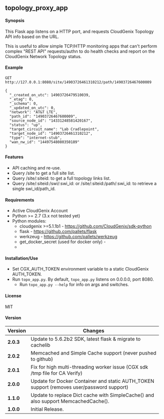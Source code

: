 topology_proxy_app
----------

#### Synopsis
This Flask app listens on a HTTP port, and requests CloudGenix Topology API info based on the URL.

This is useful to allow simple TCP/HTTP monitoring apps that can't perform complex "REST API" requests/authn to do health checks and report on the CloudGenix Network Topology status.


#### Example

```GET http://127.0.0.1:8080/site/14903726461310212/path/14903726467600009```

```
{
  "_created_on_utc": 14903726479510039, 
  "_etag": 0, 
  "_schema": 0, 
  "_updated_on_utc": 0, 
  "network": "AT&T LTE", 
  "path_id": "14903726467600009", 
  "source_node_id": "14331248581420167", 
  "status": "up", 
  "target_circuit_name": "Lab Cradlepoint", 
  "target_node_id": "14903726461310212", 
  "type": "internet-stub", 
  "wan_nw_id": "14497548080350189"
} 
```

#### Features
* API caching and re-use.
* Query /site to get a full site list.
* Query /site/:siteid: to get a full topology links list.
* Query /site/:siteid:/swi/:swi_id: or /site/:siteid:/path/:swi_id: to retrieve a single swi_id/path_id.

#### Requirements
* Active CloudGenix Account
* Python >= 2.7 (3.x not tested yet)
* Python modules:
    * cloudgenix >=5.1.1b1 - <https://github.com/CloudGenix/sdk-python>
    * flask - <https://github.com/pallets/flask>
    * werkzeug - <https://github.com/pallets/werkzeug>
    * get_docker_secret (used for docker only) - 
    * 

#### Installation/Use
* Set CGX_AUTH_TOKEN environment variable to a static CloudGenix AUTH_TOKEN.
* Run `topo_app.py`. By default, `topo_app.py` listens on 0.0.0.0, port 8080.
  * Run `topo_app.py --help` for info on args and switches.

#### License
MIT

#### Version
Version | Changes
------- | --------
**2.0.3**| Update to 5.6.2b2 SDK, latest flask & migrate to cachelib
**2.0.2**| Memcached and Simple Cache support (never pushed to github)
**2.0.1**| Fix for high multi-threading worker issue (CGX sdk /tmp file for CA Verify)
**2.0.0**| Update for Docker Container and static AUTH_TOKEN support (removes user/password support)
**1.1.0**| Update to replace Dict cache with SimpleCache() and also support MemcachedCache().
**1.0.0**| Initial Release.
